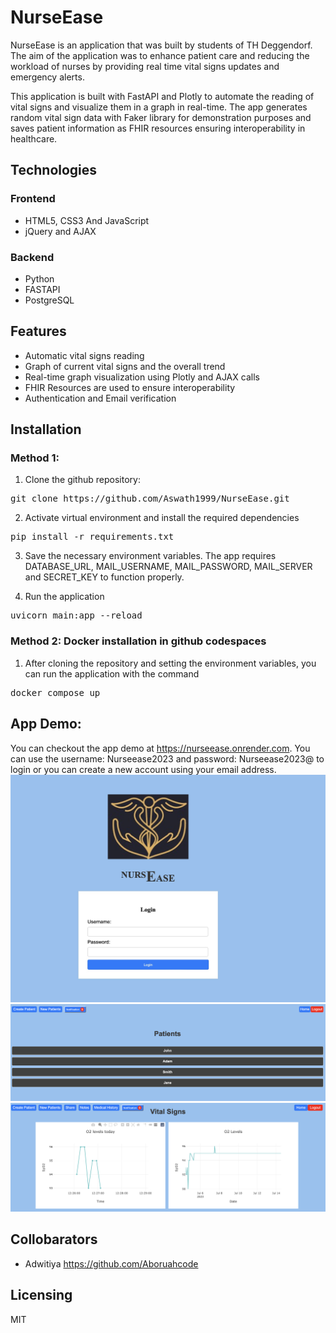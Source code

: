 # NurseEase
NurseEase is an application that was built by students of TH Deggendorf. The aim of the application was to enhance patient care and reducing the workload of nurses by providing real time vital signs updates and emergency alerts.

This application is built with FastAPI and Plotly to automate the reading of vital signs and visualize them in a graph in real-time. The app generates random vital sign data with Faker library for demonstration purposes and saves patient information as FHIR resources ensuring interoperability in healthcare. 

## Technologies
### Frontend
- HTML5, CSS3 And JavaScript
- jQuery and AJAX

### Backend
- Python 
- FASTAPI
- PostgreSQL

## Features
- Automatic vital signs reading
- Graph of current vital signs and the overall trend
- Real-time graph visualization using Plotly and AJAX calls
- FHIR Resources are used to ensure interoperability
- Authentication and Email verification

## Installation
### Method 1:
1. Clone the github repository:
<pre>
git clone https://github.com/Aswath1999/NurseEase.git
</pre>
2. Activate virtual environment and install the required dependencies
<pre>
pip install -r requirements.txt
</pre>
3. Save the necessary environment variables. The app requires DATABASE_URL, MAIL_USERNAME, MAIL_PASSWORD, MAIL_SERVER and SECRET_KEY to function properly. 

4. Run the application 
<pre>
uvicorn main:app --reload
</pre>

### Method 2: Docker installation in github codespaces
1. After cloning the repository and setting the environment variables, you can run the application with the command
<pre>
docker compose up
</pre>

## App Demo:
You can checkout the app demo at https://nurseease.onrender.com. You can use the username: Nurseease2023 and password: Nurseease2023@ to login or you can create a new account using your email address.
![Screenshot](login.jpeg)
![Screenshot](patients.png)
![Screenshot](vitals.png)

## Collobarators 
- Adwitiya https://github.com/Aboruahcode

## Licensing 
MIT